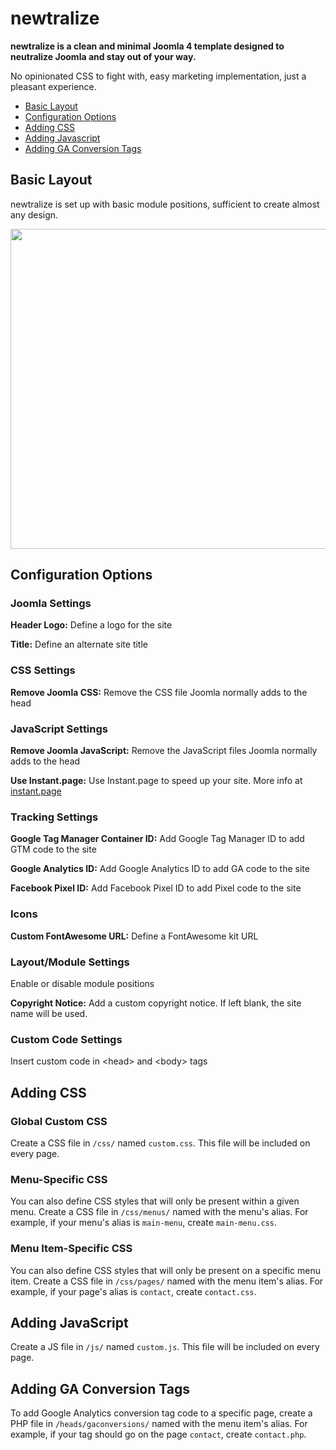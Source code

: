 # newtralize

**newtralize is a clean and minimal Joomla 4 template designed to neutralize Joomla and stay out of your way.**

No opinionated CSS to fight with, easy marketing implementation, just a pleasant experience.

- [Basic Layout](#basic-layout)
- [Configuration Options](#configuration-options)
- [Adding CSS](#adding-css)
- [Adding Javascript](#adding-javascript)
- [Adding GA Conversion Tags](#adding-ga-conversion-tags)

## Basic Layout

newtralize is set up with basic module positions, sufficient to create almost any design.

<img src="https://res.cloudinary.com/da9s7ps5c/image/upload/v1677767034/newtralize_layout_3f4d3d0490.jpg" height="512" />

## Configuration Options

### Joomla Settings

**Header Logo:** Define a logo for the site

**Title:** Define an alternate site title

### CSS Settings

**Remove Joomla CSS:** Remove the CSS file Joomla normally adds to the head

### JavaScript Settings

**Remove Joomla JavaScript:** Remove the JavaScript files Joomla normally adds to the head

**Use Instant.page:** Use Instant.page to speed up your site. More info at [instant.page](https://instant.page)

### Tracking Settings

**Google Tag Manager Container ID:** Add Google Tag Manager ID to add GTM code to the site

**Google Analytics ID:** Add Google Analytics ID to add GA code to the site

**Facebook Pixel ID:** Add Facebook Pixel ID to add Pixel code to the site

### Icons

**Custom FontAwesome URL:** Define a FontAwesome kit URL

### Layout/Module Settings

Enable or disable module positions

**Copyright Notice:** Add a custom copyright notice. If left blank, the site name will be used.

### Custom Code Settings

Insert custom code in &lt;head&gt; and &lt;body&gt; tags

## Adding CSS

### Global Custom CSS

Create a CSS file in `/css/` named `custom.css`. This file will be included on every page.

### Menu-Specific CSS

You can also define CSS styles that will only be present within a given menu. Create a CSS file in `/css/menus/` named with the menu's alias. For example, if your menu's alias is `main-menu`, create `main-menu.css`.

### Menu Item-Specific CSS

You can also define CSS styles that will only be present on a specific menu item. Create a CSS file in `/css/pages/` named with the menu item's alias. For example, if your page's alias is `contact`, create `contact.css`.

## Adding JavaScript

Create a JS file in `/js/` named `custom.js`. This file will be included on every page.

## Adding GA Conversion Tags

To add Google Analytics conversion tag code to a specific page, create a PHP file in `/heads/gaconversions/` named with the menu item's alias. For example, if your tag should go on the page `contact`, create `contact.php`.
